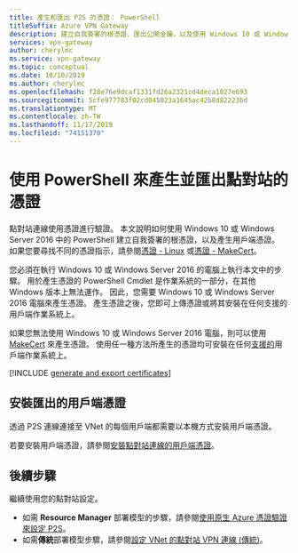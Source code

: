 ```yaml
---
title: 產生和匯出 P2S 的憑證： PowerShell
titleSuffix: Azure VPN Gateway
description: 建立自我簽署的根憑證、匯出公開金鑰，以及使用 Windows 10 或 Windows Server 2016 中的 PowerShell 產生用戶端憑證。
services: vpn-gateway
author: cherylmc
ms.service: vpn-gateway
ms.topic: conceptual
ms.date: 10/10/2019
ms.author: cherylmc
ms.openlocfilehash: f28e76e9dcaf1331fd26a2321cd4deca1027e693
ms.sourcegitcommit: 5cfe977783f02cd045023a1645ac42b8d82223bd
ms.translationtype: MT
ms.contentlocale: zh-TW
ms.lasthandoff: 11/17/2019
ms.locfileid: "74151370"
---
```

# <a name="generate-and-export-certificates-for-point-to-site-using-powershell"></a>使用 PowerShell 來產生並匯出點對站的憑證

點對站連線使用憑證進行驗證。 本文說明如何使用 Windows 10 或 Windows Server 2016 中的 PowerShell 建立自我簽署的根憑證，以及產生用戶端憑證。 如果您要尋找不同的憑證指示，請參閱[憑證 - Linux](vpn-gateway-certificates-point-to-site-linux.md) 或[憑證 - MakeCert](vpn-gateway-certificates-point-to-site-makecert.md)。

您必須在執行 Windows 10 或 Windows Server 2016 的電腦上執行本文中的步驟。 用於產生憑證的 PowerShell Cmdlet 是作業系統的一部分，在其他 Windows 版本上無法運作。 因此，您需要 Windows 10 或 Windows Server 2016 電腦來產生憑證。 產生憑證之後，您即可上傳憑證或將其安裝在任何支援的用戶端作業系統上。

如果您無法使用 Windows 10 或 Windows Server 2016 電腦，則可以使用 [MakeCert](vpn-gateway-certificates-point-to-site-makecert.md) 來產生憑證。 使用任一種方法所產生的憑證均可安裝在任何[支援的](vpn-gateway-howto-point-to-site-resource-manager-portal.md#faq)用戶端作業系統上。

[!INCLUDE [generate and export certificates](../../includes/vpn-gateway-generate-export-certificates-include.md)]

## <a name="install"></a>安裝匯出的用戶端憑證

透過 P2S 連線連接至 VNet 的每個用戶端都需要以本機方式安裝用戶端憑證。

若要安裝用戶端憑證，請參閱[安裝點對站連線的用戶端憑證](point-to-site-how-to-vpn-client-install-azure-cert.md)。

## <a name="next-steps"></a>後續步驟

繼續使用您的點對站設定。

* 如需 **Resource Manager** 部署模型的步驟，請參閱[使用原生 Azure 憑證驗證來設定 P2S](vpn-gateway-howto-point-to-site-resource-manager-portal.md)。
* 如需**傳統**部署模型步驟，請參閱[設定 VNet 的點對站 VPN 連線 (傳統)](vpn-gateway-howto-point-to-site-classic-azure-portal.md)。